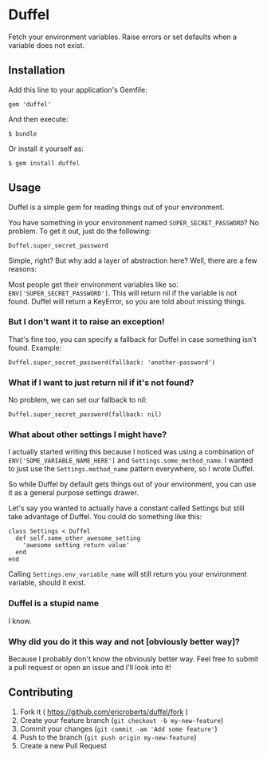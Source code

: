 # Duffel

Fetch your environment variables. Raise errors or set defaults when a variable does not exist.

## Installation

Add this line to your application's Gemfile:

    gem 'duffel'

And then execute:

    $ bundle

Or install it yourself as:

    $ gem install duffel

## Usage

Duffel is a simple gem for reading things out of your environment.

You have something in your environment named `SUPER_SECRET_PASSWORD`? No problem. To get it out, just do the following:

    Duffel.super_secret_password

Simple, right? But why add a layer of abstraction here? Well, there are a few reasons:

Most people get their environment variables like so: `ENV['SUPER_SECRET_PASSWORD']`. This will return nil if the variable is not found. Duffel will return a KeyError, so you are told about missing things.

### But I don't want it to raise an exception!

That's fine too, you can specify a fallback for Duffel in case something isn't found. Example:

    Duffel.super_secret_password(fallback: 'another-password')

### What if I want to just return nil if it's not found?

No problem, we can set our fallback to nil:

    Duffel.super_secret_password(fallback: nil)

### What about other settings I might have?

I actually started writing this because I noticed was using a combination of `ENV['SOME_VARIABLE_NAME_HERE']` and `Settings.some_method_name`. I wanted to just use the `Settings.method_name` pattern everywhere, so I wrote Duffel.

So while Duffel by default gets things out of your environment, you can use it as a general purpose settings drawer.

Let's say you wanted to actually have a constant called Settings but still take advantage of Duffel. You could do something like this:

    class Settings < Duffel
      def self.some_other_awesome_setting
        'awesome setting return value'
      end
    end

Calling `Settings.env_variable_name` will still return you your environment variable, should it exist.

### Duffel is a stupid name

I know.  

### Why did you do it this way and not [obviously better way]?

Because I probably don't know the obviously better way. Feel free to submit a pull request or open an issue and I'll look into it!



## Contributing

1. Fork it ( https://github.com/ericroberts/duffel/fork )
2. Create your feature branch (`git checkout -b my-new-feature`)
3. Commit your changes (`git commit -am 'Add some feature'`)
4. Push to the branch (`git push origin my-new-feature`)
5. Create a new Pull Request
